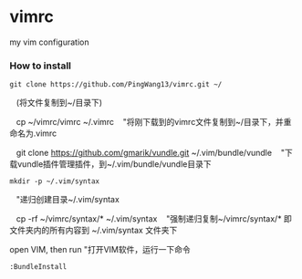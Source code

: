 vimrc
=====

my vim configuration
### How to install

    git clone https://github.com/PingWang13/vimrc.git ~/
    (将文件复制到~/目录下)
    
    cp ~/vimrc/vimrc ~/.vimrc
    "将刚下载到的vimrc文件复制到~/目录下，并重命名为.vimrc
    
    git clone https://github.com/gmarik/vundle.git ~/.vim/bundle/vundle
    "下载vundle插件管理插件，到~/.vim/bundle/vundle目录下

    mkdir -p ~/.vim/syntax
    "递归创建目录~/.vim/syntax
    
    cp -rf ~/vimrc/syntax/* ~/.vim/syntax
    "强制递归复制~/vimrc/syntax/* 即文件夹内的所有内容到 ~/.vim/syntax 文件夹下

open VIM, then run
"打开VIM软件，运行一下命令

    :BundleInstall
